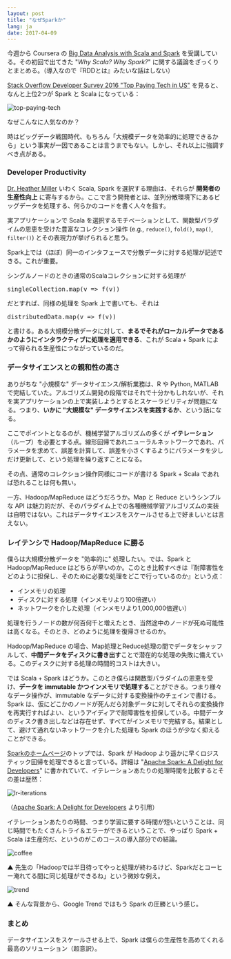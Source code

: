 ```yaml
---
layout: post
title: "なぜSparkか"
lang: ja
date: 2017-04-09
---
```


今週から Coursera の [Big Data Analysis with Scala and Spark](https://www.coursera.org/learn/scala-spark-big-data) を受講している。その初回で出てきた "*Why Scala? Why Spark?*" に関する議論をざっくりとまとめる。（導入なので『RDDとは』みたいな話はしない）

[Stack Overflow Developer Survey 2016 "Top Paying Tech in US"](http://stackoverflow.com/insights/survey/2016#technology-top-paying-tech) を見ると、なんと上位2つが Spark と Scala になっている：

![top-paying-tech](/images/why-spark/top-paying-tech.png)

なぜこんなに人気なのか？

時はビッグデータ戦国時代、もちろん「大規模データを効率的に処理できるから」という事実が一因であることは言うまでもない。しかし、それ以上に強調すべき点がある。

### Developer Productivity

[Dr. Heather Miller](http://www.heather.miller.am/) いわく Scala, Spark を選択する理由は、それらが **開発者の生産性向上** に寄与するから。ここで言う開発者とは、並列分散環境下にあるビッグデータを処理する、何らかのコードを書く人々を指す。

実アプリケーションで Scala を選択するモチベーションとして、関数型パラダイムの恩恵を受けた豊富なコレクション操作 (e.g., `reduce()`, `fold()`, `map()`, `filter()`) とその表現力が挙げられると思う。

Spark上では（ほぼ）同一のインタフェースで分散データに対する処理が記述できる。これが重要。

シングルノードのときの通常のScalaコレクションに対する処理が

<pre class="prettyprint">
singleCollection.map(v => f(v))
</pre>

だとすれば、同様の処理を Spark 上で書いても、それは

<pre class="prettyprint">
distributedData.map(v => f(v))
</pre> 

と書ける。ある大規模分散データに対して、**まるでそれがローカルデータであるかのようにインタラクティブに処理を適用できる**、これが Scala + Spark によって得られる生産性につながっているのだ。

### データサイエンスとの親和性の高さ

ありがちな "小規模な" データサイエンス/解析業務は、R や Python, MATLAB で完結していた。アルゴリズム開発の段階ではそれで十分かもしれないが、それを実アプリケーションの上で実装しようとするとスケーラビリティが問題になる。つまり、**いかに "大規模な" データサイエンスを実践するか**、という話になる。

ここでポイントとなるのが、機械学習アルゴリズムの多くが **イテレーション**（ループ）を必要とする点。線形回帰であれニューラルネットワークであれ、パラメータを求めて、誤差を計算して、誤差を小さくするようにパラメータを少しだけ更新して、という処理を繰り返すことになる。

その点、通常のコレクション操作同様にコードが書ける Spark + Scala であれば恐れることは何も無い。

一方、Hadoop/MapReduce はどうだろうか。Map と Reduce というシンプルな API は魅力的だが、そのパラダイム上での各種機械学習アルゴリズムの実装は自明ではない。これはデータサイエンスをスケールさせる上で好ましいとは言えない。

### レイテンシで Hadoop/MapReduce に勝る

僕らは大規模分散データを "効率的に" 処理したい。では、Spark と Hadoop/MapReduce はどちらが早いのか。このとき比較すべきは『耐障害性をどのように担保し、そのために必要な処理をどこで行っているのか』という点：

- インメモリの処理
- ディスクに対する処理（インメモリより100倍遅い）
- ネットワークを介した処理（インメモリより1,000,000倍遅い）

処理を行うノードの数が何百何千と増えたとき、当然途中のノードが死ぬ可能性は高くなる。そのとき、どのように処理を復帰させるのか。

Hadoop/MapReduce の場合、Map処理とReduce処理の間でデータをシャッフルして、**中間データをディスクに書き出す**ことで潜在的な処理の失敗に備えている。このディスクに対する処理の時間的コストは大きい。

では Scala + Spark はどうか。このとき僕らは関数型パラダイムの恩恵を受け、**データを immutable かつインメモリで処理する**ことができる。つまり様々なデータ操作が、immutable なデータに対する変換操作のチェインで書ける。Spark は、仮にどこかのノードが死んだら対象データに対してそれらの変換操作を再実行すればよい、というアイディアで耐障害性を担保している。中間データのディスク書き出しなどは存在せず、すべてがインメモリで完結する。結果として、避けて通れないネットワークを介した処理も Spark のほうが少なく抑えることができる。

[Sparkのホームページ](https://spark.apache.org/)のトップでは、Spark が Hadoop より遥かに早くロジスティック回帰を処理できると言っている。詳細は "[Apache Spark: A Delight for Developers](https://blog.cloudera.com/blog/2014/03/apache-spark-a-delight-for-developers/)" に書かれていて、イテレーションあたりの処理時間を比較するとその差は歴然：

![lr-iterations](/images/why-spark/lr-iterations.png)

（[Apache Spark: A Delight for Developers](https://blog.cloudera.com/blog/2014/03/apache-spark-a-delight-for-developers/) より引用）

イテレーションあたりの時間、つまり学習に要する時間が短いということは、同じ時間でもたくさんトライ＆エラーができるということで、やっぱり Spark + Scala は生産的だ、というのがこのコースの導入部分での結論。

![coffee](/images/why-spark/coffee.png)

▲ 先生の「Hadoopでは半日待ってやっと処理が終わるけど、Sparkだとコーヒー淹れてる間に同じ処理ができるね」という微妙な例え。

![trend](/images/why-spark/trend.png)

▲ そんな背景から、Google Trend ではもう Spark の圧勝という感じ。

### まとめ

データサイエンスをスケールさせる上で、Spark は僕らの生産性を高めてくれる最高のソリューション（超意訳）。